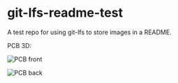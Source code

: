 # git-lfs-readme-test

A test repo for using git-lfs to store images in a README.

PCB 3D:

![PCB front](https://github.com/ddribin/git-lfs-readme-test/blob/assets/images/piano-lights-3d-front-2.0.0.png?raw=true)

![PCB back](../assets/images/piano-lights-3d-back-2.0.0.png?raw=true)

